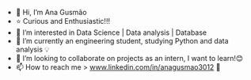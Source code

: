 - 👋 Hi, I’m Ana Gusmão
- :star:  Curious and Enthusiastic!!!
- 👀 I’m interested in Data Science | Data analysis | Database
- 🌱 I’m currently an engineering student, studying Python and data analysis :bulb:
- 💞️ I’m looking to collaborate on projects as an intern, I want to learn!:blush:
- 📫 How to reach me > www.linkedin.com/in/anagusmao3012 :pushpin:

<!---
gusmaoana/gusmaoana is a ✨ special ✨ repository because its `README.md` (this file) appears on your GitHub profile.
You can click the Preview link to take a look at your changes.
--->
